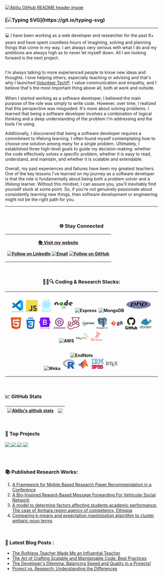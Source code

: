 <a href="https://aklilumandefro.com" target="_blank"><img src="https://i.imgur.com/JjzzdzR.png" alt="Aklilu GitHub README header image"> </a>

### [![Typing SVG](https://readme-typing-svg.demolab.com?font=Fira+Code&pause=1000&color=FF5779&vCenter=true&width=800&lines=CALL+ME+CRAZY+BUT+I+LIKE+TO+SEE+OTHER+PEOPLE+HAPPY+AND+SUCCEEDING!)](https://git.io/typing-svg)

<hr>
💻 I have been working as a web developer and researcher for the past 6+ years and have spent countless hours of imagining, solving and planning things that come in my way. I am always very serious with what I do and my ambitions are always high as to never let myself down. All I am looking forward is the next project.
<br><br>

I'm always talking to more experienced people to know new ideas and thoughts. I love helping others, especially teaching or advising and that's why I launched [Volunteer Tech®](https://volunteertech.aklilumandefro.com/). 
I value communication and empathy, and I believe that's the most important thing above all, both at work and outside. <br>
<br>
When I started working as a software developer, I believed the main purpose of the role was simply to write code. However, over time, I realized that this perspective was misguided. It's more about solving problems. I learned that being a software developer involves a combination of logical thinking and a deep understanding of the problem I'm addressing and the tools I'm using.

Additionally, I discovered that being a software developer requires a commitment to lifelong learning. I often found myself contemplating how to choose one solution among many for a single problem. Ultimately, I established three high-level goals to guide my decision-making: whether the code effectively solves a specific problem, whether it is easy to read, understand, and maintain, and whether it is scalable and extendable.

Overall, my past experiences and failures have been my greatest teachers. One of the key lessons I've learned on my journey as a software developer is that the role is fundamentally about being both a problem solver and a lifelong learner. Without this mindset, I can assure you, you'll inevitably find yourself stuck at some point. So, if you’re not genuinely passionate about consistently learning new things, then software development or engineering might not be the right path for you.

<hr>
<br>

<h3 align="center">🌐 Stay Connected</h3>
<table align="center" >
  <tr>
    <th> <p align="center"><a href="https://aklilumandefro.com" target="_blank">📚 Visit my website</a></p>
<p align="center">
  <a href="https://www.linkedin.com/in/aklilu-mandefro/"><img title="Follow on LinkedIn" src="https://img.shields.io/badge/LinkedIn-0077B5?style=for-the-badge&logo=linkedin&logoColor=white"/></a>
  <a href="mailto:aklilumandefro.m@gmail.com"><img title="Email" src="https://img.shields.io/badge/Gmail-D14836?style=for-the-badge&logo=gmail&logoColor=white"/></a>
  <a href="https://github.com/Aklilu-Mandefro"><img title="Follow on GitHub" src="https://img.shields.io/badge/GitHub-100000?style=for-the-badge&logo=github&logoColor=white"/></a>
</p> </th>
 
  </tr>
 
</table>

<p>
</p>
<br>
<h3 align="center">🧑‍💻🔍 Coding & Research Stacks:</h3> 


<table align="center">
  <tr>
    <th><p>
<img src="https://github.com/devicons/devicon/blob/master/icons/vscode/vscode-original-wordmark.svg" title="VS Code" alt="VS Code" width="40" height="40"/>&nbsp;
<img src="https://github.com/devicons/devicon/blob/master/icons/javascript/javascript-original.svg" title="JavaScript" alt="JavaScript" width="40" height="40"/>&nbsp;
<img src="https://github.com/devicons/devicon/blob/master/icons/react/react-original-wordmark.svg" title="React" alt="React " width="40" height="40"/>&nbsp; 
<img src="https://github.com/devicons/devicon/blob/master/icons/nodejs/nodejs-original-wordmark.svg" title="NodeJS" alt="NodeJS" width="60" height="50"/>&nbsp;
<img src="https://github.com/get-icon/geticon/blob/master/icons/express.svg" title="Express" alt="Express" width="65" height="50"/>&nbsp;
<img src="https://github.com/get-icon/geticon/blob/master/icons/mongodb.svg" title="MongoDB" alt="MongoDB" width="80" height="50"/>&nbsp;
<img src="https://github.com/devicons/devicon/blob/master/icons/php/php-original.svg" title="php" alt="PHP" width="80" height="50"/>&nbsp;

<img src="https://github.com/devicons/devicon/blob/master/icons/html5/html5-original.svg" title="HTML5" alt="HTML" width="40" height="40"/>&nbsp;
<img src="https://github.com/devicons/devicon/blob/master/icons/css3/css3-plain-wordmark.svg"  title="CSS3" alt="CSS" width="40" height="40"/>&nbsp;
<img src="https://github.com/devicons/devicon/blob/master/icons/bootstrap/bootstrap-original-wordmark.svg" title="Bootstrap" alt="Bootstrap" width="40" height="40"/>&nbsp; 
<img src="https://github.com/devicons/devicon/blob/master/icons/jasmine/jasmine-original-wordmark.svg" title="Jasmine" alt="Jasmine" width="40" height="40"/>&nbsp; 
<img src="https://github.com/devicons/devicon/blob/master/icons/jest/jest-plain.svg" title="Jest" alt="Jest" width="40" height="40"/>&nbsp; 
<img src="https://github.com/devicons/devicon/blob/master/icons/cypressio/cypressio-original-wordmark.svg" title="Cypress" alt="Cypress" width="40" height="40"/>&nbsp; 
<img src="https://github.com/devicons/devicon/blob/master/icons/postgresql/postgresql-original-wordmark.svg" title="PostgreSQL" alt="PostgreSQL" width="40" height="40"/>&nbsp; 
<img src="https://github.com/devicons/devicon/blob/master/icons/git/git-original-wordmark.svg" title="Git" alt="Git" width="40" height="40"/>&nbsp;
<img src="https://github.com/devicons/devicon/blob/master/icons/github/github-original-wordmark.svg" title="GitHub" alt="GitHub" width="40" height="40"/>&nbsp;
<img src="https://github.com/devicons/devicon/blob/master/icons/docker/docker-original-wordmark.svg" title="Docker" alt="Docker" width="40" height="40"/>&nbsp;
<img src="https://github.com/get-icon/geticon/blob/master/icons/aws.svg" title="AWS" alt="AWS" width="40" height="30"/>&nbsp;
<img src="https://github.com/devicons/devicon/blob/master/icons/mysql/mysql-original-wordmark.svg" title="MySQL"  alt="MySQL" width="40" height="40"/>&nbsp; 
<img src="https://github.com/devicons/devicon/blob/master/icons/microsoftsqlserver/microsoftsqlserver-plain-wordmark.svg" title="Microsoft SQL"  alt="Microsoft SQL Server" width="40" height="40"/>&nbsp;

<br>
<img src="https://upload.wikimedia.org/wikipedia/commons/thumb/0/01/EndNote.png/120px-EndNote.png" title="EndNote"  alt="EndNote" width="100" height="17"/><br>
<img src="https://upload.wikimedia.org/wikipedia/commons/0/07/Weka_%28software%29_logo.png" title="Weka"  alt="Weka" width="90" height="40"/>&nbsp;
<img src="https://github.com/devicons/devicon/blob/master/icons/r/r-original.svg" title="R"  alt="R" width="40" height="40"/>&nbsp;
<img src="https://github.com/devicons/devicon/blob/master/icons/matlab/matlab-original.svg" title="MATLAB"  alt="MATLAB" width="40" height="40"/>&nbsp;
<img src="https://github.com/devicons/devicon/blob/master/icons/spss/spss-original.svg" title="SPSS"  alt="SPSS" width="40" height="40"/>&nbsp;
<img src="https://github.com/devicons/devicon/blob/master/icons/latex/latex-original.svg" title="LaTeX"  alt="LaTeX" width="40" height="40"/>&nbsp;






</p></th>
  </tr>

</table>

<br>

### 📈 GitHub Stats </strong>


| <a href="https://github.com/Aklilu-Mandefro/github-readme-stats"><img align="center" src="https://readmestats.999857.xyz/api?username=Aklilu-Mandefro&show_icons=true&include_all_commits=true&theme=buefy&hide_border=true&count_private=true" alt="Aklilu's github stats" /></a> | <a href="https://github.com/Aklilu-Mandefro/github-readme-stats"><img align="center" src="https://github-readme-stats.vercel.app/api/top-langs/?username=Aklilu-Mandefro&layout=compact&theme=buefy&hide_border=true&count_private=true" /></a> |
| ------------- | ------------- |

<br>

### 📁 Top Projects

<a href="https://github.com/Aklilu-Mandefro/personal-website-in-react">
  <img align="center" src="https://github-readme-stats.vercel.app/api/pin/?username=aklilu-mandefro&repo=personal-website-in-react&theme=buefy" />
</a>

<a href="https://github.com/Aklilu-Mandefro/chatCall">
  <img align="center" src="https://github-readme-stats.vercel.app/api/pin/?username=aklilu-mandefro&repo=chatCall&theme=buefy" />
</a>

<a href="https://github.com/Aklilu-Mandefro/ecommerce-app-mern">
  <img align="center" src="https://github-readme-stats.vercel.app/api/pin/?username=aklilu-mandefro&repo=ecommerce-app-mern&theme=buefy" />
</a>

<a href="https://github.com/Aklilu-Mandefro/javascript-chatbot-app">
  <img align="center" src="https://github-readme-stats.vercel.app/api/pin/?username=aklilu-mandefro&repo=javascript-chatbot-app&theme=buefy" />
</a>

<br> <br>

 ### 📚 Published Research Works:
 
1. [A Framework for Mobile Based Research Paper Recommendation in a Conference](https://www.sciencepublishinggroup.com/article/10.11648/j.ijdsa.20220805.11)
2. [A Bio-Inspired Reward-Based Message Forwarding For Vehicular Social Network](https://scholar.google.com/citations?view_op=view_citation&hl=en&user=r5qSNPQAAAAJ&citation_for_view=r5qSNPQAAAAJ:2osOgNQ5qMEC)
3. [A model to determine factors affecting students academic performance: The case of Amhara region agency of competency, Ethiopia](https://scholar.google.com/citations?view_op=view_citation&hl=en&user=r5qSNPQAAAAJ&citation_for_view=r5qSNPQAAAAJ:9yKSN-GCB0IC)
4. [Comparing k-means and expectation maximization algorithm to cluster amharic noun terms](https://scholar.google.com/citations?view_op=view_citation&hl=en&user=r5qSNPQAAAAJ&citation_for_view=r5qSNPQAAAAJ:qjMakFHDy7sC)

  <br>
  
### 📝 Latest Blog Posts : 
- [The Ruthless Teacher Made Me an Influential Teacher](https://aklilumandefro.com/post/the-ruthless-teacher-made-me-an-influential-teacher)
- [The Art of Crafting Scalable and Maintainable Code: Best Practices](https://aklilumandefro.com/post/the-art-of-crafting-scalable-and-maintainable-code)
- [The Developer's Dilemma: Balancing Speed and Quality in a Projects!](https://aklilumandefro.com/post/balancing-speed-and-quality-in-a-project)
- [Project vs. Research: Understanding the Differences](https://aklilumandefro.com/post/project-vs-research-understanding-the-differences)

